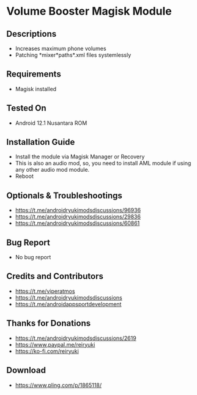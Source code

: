 # Volume Booster Magisk Module

## Descriptions
- Increases maximum phone volumes
- Patching \*mixer\*paths\*.xml files systemlessly

## Requirements
- Magisk installed

## Tested On
- Android 12.1 Nusantara ROM

## Installation Guide
- Install the module via Magisk Manager or Recovery
- This is also an audio mod, so, you need to install AML module if using any other audio mod module.
- Reboot

## Optionals & Troubleshootings
- https://t.me/androidryukimodsdiscussions/96936
- https://t.me/androidryukimodsdiscussions/29836
- https://t.me/androidryukimodsdiscussions/60861

## Bug Report
- No bug report

## Credits and Contributors
- https://t.me/viperatmos
- https://t.me/androidryukimodsdiscussions
- https://t.me/androidappsportdevelopment

## Thanks for Donations
- https://t.me/androidryukimodsdiscussions/2619
- https://www.paypal.me/reiryuki
- https://ko-fi.com/reiryuki

## Download
- https://www.pling.com/p/1865118/


